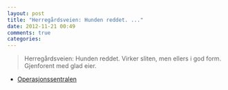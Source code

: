 ```yaml
---
layout: post
title: "Herregårdsveien: Hunden reddet. ..."
date: 2012-11-21 00:49
comments: true
categories: 
---
```

> Herregårdsveien: Hunden reddet. Virker sliten, men ellers i god form. Gjenforent med glad eier. 
- [Operasjonssentralen](https://twitter.com/oslopolitiops/statuses/271354609665179648)
